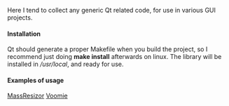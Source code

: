 
Here I tend to collect any generic Qt related code, for use in various GUI projects.

#### Installation

Qt should generate a proper Makefile when you build the project, so I recommend just doing **make install** afterwards on linux. The library will be installed in */usr/local*, and ready for use. 

#### Examples of usage

[MassResizor](https://github.com/namark/MassResizor) 
[Voomie](https://github.com/namark/Voomie)
